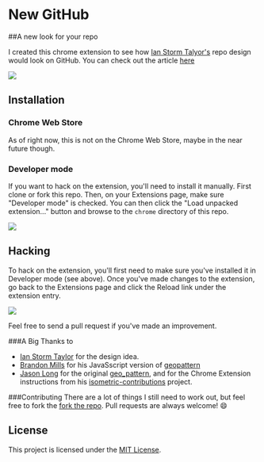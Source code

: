 # New GitHub
##A new look for your repo

I created this chrome extension to see how [Ian Storm Talyor's](https://github.com/ianstormtaylor) repo design would look on GitHub.
You can check out the article [here](http://ianstormtaylor.com/refactoring-githubs-design/)

![](http://cl.ly/image/1M1v351X2P42/content)

## Installation

### Chrome Web Store

As of right now, this is not on the Chrome Web Store, maybe in the near future though.

### Developer mode

If you want to hack on the extension, you'll need to install it manually. First clone or fork this repo. Then, on your Extensions page, make sure "Developer mode" is checked. You can then click the "Load unpacked extension..." button and browse to the `chrome` directory of this repo.

![](http://cl.ly/image/0J0p1H2u0F0E/content)

## Hacking

To hack on the extension, you'll first need to make sure you've installed it in Developer mode (see above). Once you've made changes to the extension, go back to the Extensions page and click the Reload link under the extension entry.

![](http://cl.ly/image/0n332X0C1d3I/content)

Feel free to send a pull request if you've made an improvement.

###A Big Thanks to
* [Ian Storm Taylor](https://github.com/ianstormtaylor) for the design idea.
* [Brandon Mills](https://github.com/btmills) for his JavaSscript version of [geopattern](https://github.com/btmills/geopattern)
* [Jason Long](https://github.com/jasonlong) for the original [geo_pattern](https://github.com/jasonlong/geo_pattern), and for the Chrome Extension instructions from his [isometric-contributions](https://github.com/jasonlong/isometric-contributions) project.

###Contributing
There are a lot of things I still need to work out, but feel free to fork the [fork the repo](https://github.com/tarebyte/new-github/fork).
Pull requests are always welcome! :smile:

## License
This project is licensed under the [MIT License](http://opensource.org/licenses/MIT).
